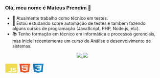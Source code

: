 ### Olá, meu nome é Mateus Prendim 👋

- 🔭 Atualmente trabalho como técnico em testes.
- 🌱 Estou estudando sobre automação de testes e também fazendo alguns cursos de programação (JavaScript, PHP, Node.js, etc).
- 📚 Tenho formação em técnico em informática e processos gerenciais, mas iniciei recentemente um curso de Análise e desenvolvimento de sistemas.

<div align="center">
  <a href="https://github.com/Prendim">
  <img height="160em" src="https://github-readme-stats.vercel.app/api?username=Prendim&show_icons=true&theme=dark&include_all_commits=true&count_private=true"/>
  <img height="160em" src="https://github-readme-stats.vercel.app/api/top-langs/?username=Prendim&layout=compact&langs_count=7&theme=dark"/>
</div>
  <div style="display: inline_block"><br>
  <img align="center" alt="Rafa-Js" height="30" width="40" src="https://raw.githubusercontent.com/devicons/devicon/master/icons/javascript/javascript-plain.svg">
  <img align="center" alt="Rafa-HTML" height="30" width="40" src="https://raw.githubusercontent.com/devicons/devicon/master/icons/html5/html5-original.svg">
  <img align="center" alt="Rafa-CSS" height="30" width="40" src="https://raw.githubusercontent.com/devicons/devicon/master/icons/css3/css3-original.svg">
</div>
